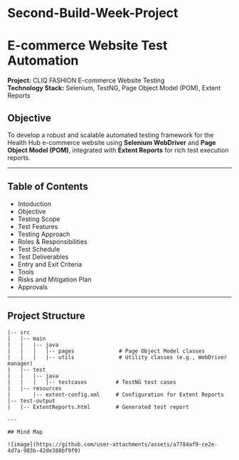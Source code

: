 # Second-Build-Week-Project
# E-commerce Website Test Automation  
**Project:** CLIQ FASHION E-commerce Website Testing  
**Technology Stack:** Selenium, TestNG, Page Object Model (POM), Extent Reports  

## Objective

To develop a robust and scalable automated testing framework for the Health Hub e-commerce website using **Selenium WebDriver** and **Page Object Model (POM)**, integrated with **Extent Reports** for rich test execution reports.

---

## Table of Contents

- Intoduction
- Objective
- Testing Scope
- Test Features
- Testing Approach
- Roles & Responsibilities
- Test Schedule
- Test Deliverables
- Entry and Exit Criteria
- Tools
- Risks and Mitigation Plan
- Approvals

---

## Project Structure

```plaintext
|-- src
|   |-- main
|   |   |-- java
|   |   |   |-- pages              # Page Object Model classes
|   |   |   |-- utils              # Utility classes (e.g., WebDriver manager)
|   |-- test
|   |   |-- java
|   |   |   |-- testcases         # TestNG test cases
|   |-- resources
|       |-- extent-config.xml     # Configuration for Extent Reports
|-- test-output
|   |-- ExtentReports.html        # Generated test report

---

## Mind Map

![image](https://github.com/user-attachments/assets/a7784af9-ce2e-4d7a-983b-42de388bf9f9)
